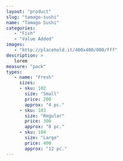 ```yaml
---
layout: "product"
slug: "tamago-sushi"
name: "Tamago Sushi"
categories:
   - "Fish"
   - "Value Added"
images:
   - "http://placehold.it/400x400/000/fff"
description: >
   lorem
measure: "pack"
types: 
   - name: "Fresh"
     sizes: 
     - sku: 102
       size: "Small"
       price: 200
       approx: "4 pc."
     - sku: 103
       size: "Regular"
       price: 300
       approx: "8 pc."
     - sku: 104
       size: "Large"
       price: 400
       approx: "12 pc."
---
```

